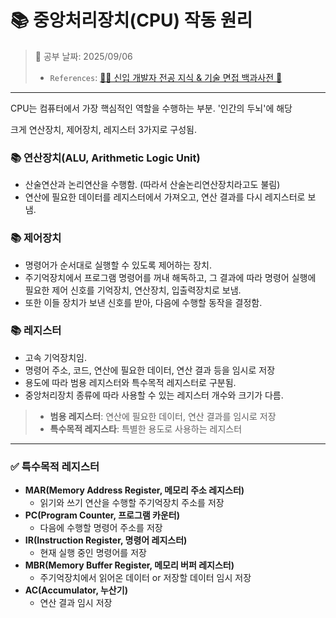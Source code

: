 # 📚 중앙처리장치(CPU) 작동 원리

> 📌 공부 날짜: 2025/09/06
> - `References`: [👶🏻 신입 개발자 전공 지식 & 기술 면접 백과사전 📖](https://gyoogle.dev/blog/computer-science/computer-architecture/%EC%A4%91%EC%95%99%EC%B2%98%EB%A6%AC%EC%9E%A5%EC%B9%98%20%EC%9E%91%EB%8F%99%20%EC%9B%90%EB%A6%AC.html)

---
CPU는 컴퓨터에서 가장 핵심적인 역할을 수행하는 부분. '인간의 두뇌'에 해당

크게 연산장치, 제어장치, 레지스터 3가지로 구성됨.

### 📚 연산장치(ALU, Arithmetic Logic Unit)
- 산술연산과 논리연산을 수행함. (따라서 산술논리연산장치라고도 불림)
- 연산에 필요한 데이터를 레지스터에서 가져오고, 연산 결과를 다시 레지스터로 보냄.

### 📚 제어장치
- 명령어가 순서대로 실행할 수 있도록 제어하는 장치.
- 주기억장치에서 프로그램 명령어를 꺼내 해독하고, 그 결과에 따라 명령어 실행에 필요한 제어 신호를 기억장치, 연산장치, 입출력장치로 보냄.
- 또한 이들 장치가 보낸 신호를 받아, 다음에 수행할 동작을 결정함.

### 📚 레지스터
- 고속 기억장치임.
- 명령어 주소, 코드, 연산에 필요한 데이터, 연산 결과 등을 임시로 저장
- 용도에 따라 범용 레지스터와 특수목적 레지스터로 구분됨.
- 중앙처리장치 종류에 따라 사용할 수 있는 레지스터 개수와 크기가 다름.

> - **범용 레지스터**: 연산에 필요한 데이터, 연산 결과를 임시로 저장
> - **특수목적 레지스타**: 특별한 용도로 사용하는 레지스터

---
### ✅ 특수목적 레지스터
- **MAR(Memory Address Register, 메모리 주소 레지스터)**
  - 읽기와 쓰기 연산을 수행할 주기억장치 주소를 저장
- **PC(Program Counter, 프로그램 카운터)**
  - 다음에 수행할 명령어 주소를 저장
- **IR(Instruction Register, 명령어 레지스터)**
  - 현재 실행 중인 명령어를 저장
- **MBR(Memory Buffer Register, 메모리 버퍼 레지스터)**
  - 주기억장치에서 읽어온 데이터 or 저장할 데이터 임시 저장
- **AC(Accumulator, 누산기)**
  - 연산 결과 임시 저장